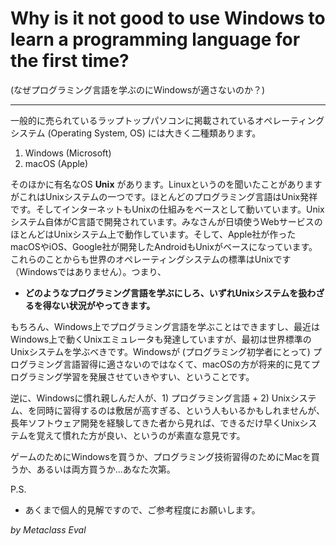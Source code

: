 

# Why is it not good to use Windows to learn a programming language for the first time? 
(なぜプログラミング言語を学ぶのにWindowsが適さないのか？)

----

一般的に売られているラップトップパソコンに掲載されているオペレーティングシステム (Operating System, OS) には大きく二種類あります。

1. Windows (Microsoft)
2. macOS (Apple)

そのほかに有名なOS **Unix** があります。Linuxというのを聞いたことがありますがこれはUnixシステムの一つです。ほとんどのプログラミング言語はUnix発祥です。そしてインターネットもUnixの仕組みをベースとして動いています。Unixシステム自体がC言語で開発されています。みなさんが日頃使うWebサービスのほとんどはUnixシステム上で動作しています。そして、Apple社が作ったmacOSやiOS、Google社が開発したAndroidもUnixがベースになっています。これらのことからも世界のオペレーティングシステムの標準はUnixです（Windowsではありません）。つまり、


* **どのようなプログラミング言語を学ぶにしろ、いずれUnixシステムを扱わざるを得ない状況がやってきます。**


もちろん、Windows上でプログラミング言語を学ぶことはできますし、最近はWindows上で動くUnixエミュレータも発達していますが、最初は世界標準のUnixシステムを学ぶべきです。Windowsが (プログラミング初学者にとって) プログラミング言語習得に適さないのではなくて、macOSの方が将来的に見てプログラミング学習を発展させていきやすい、ということです。

逆に、Windowsに慣れ親しんだ人が、1) プログラミング言語 + 2) Unixシステム、を同時に習得するのは敷居が高すぎる、という人もいるかもしれませんが、長年ソフトウェア開発を経験してきた者から見れば、できるだけ早くUnixシステムを覚えて慣れた方が良い、というのが素直な意見です。

ゲームのためにWindowsを買うか、プログラミング技術習得のためにMacを買うか、あるいは両方買うか...あなた次第。

P.S.
* あくまで個人的見解ですので、ご参考程度にお願いします。

*by Metaclass Eval*

